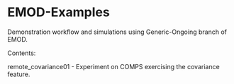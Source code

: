 # EMOD-Examples

Demonstration workflow and simulations using Generic-Ongoing branch of EMOD.

Contents:

  remote_covariance01 - Experiment on COMPS exercising the covariance feature.